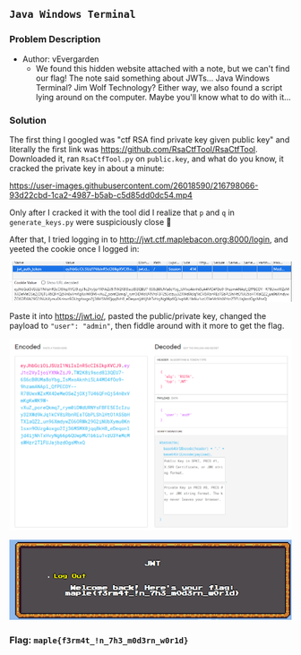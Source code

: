 ## `Java Windows Terminal`
### Problem Description
- Author: vEvergarden
    - We found this hidden website attached with a note, but we can't find our flag! The note said something about JWTs... Java Windows Terminal? Jim Wolf Technology? Either way, we also found a script lying around on the computer. Maybe you'll know what to do with it...

### Solution
The first thing I googled was "ctf RSA find private key given public key" and literally the first link was https://github.com/RsaCtfTool/RsaCtfTool. Downloaded it, ran `RsaCtfTool.py` on `public.key`, and what do you know, it cracked the private key in about a minute:

https://user-images.githubusercontent.com/26018590/216798066-93d22cbd-1ca2-4987-b5ab-c5d85dd0dc54.mp4

Only after I cracked it with the tool did I realize that `p` and `q` in `generate_keys.py` were suspiciously close 🤦

After that, I tried logging in to http://jwt.ctf.maplebacon.org:8000/login, and yeeted the cookie once I logged in:

![](java-windows-terminal-1.png)

Paste it into https://jwt.io/, pasted the public/private key, changed the payload to `"user": "admin"`, then fiddle around with it more to get the flag.

![](java-windows-terminal-2.png)

![](java-windows-terminal-3.png)

### Flag: `maple{f3rm4t_!n_7h3_m0d3rn_w0r1d}`
